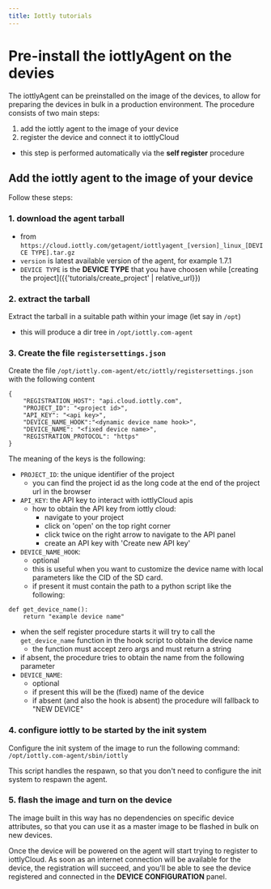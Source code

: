 ```yaml
---
title: Iottly tutorials
---
```


# Pre-install the iottlyAgent on the devies

The iottlyAgent can be preinstalled on the image of the devices, to allow for preparing the devices in bulk in a production environment.
The procedure consists of two main steps:
1. add the iottly agent to the image of your device
2. register the device and connect it to iottlyCloud
  - this step is performed automatically via the __self register__ procedure

## Add the iottly agent to the image of your device

Follow these steps:
### 1. download the agent tarball

- from `https://cloud.iottly.com/getagent/iottlyagent_[version]_linux_[DEVICE TYPE].tar.gz`
- `version` is latest available version of the agent, for example 1.7.1
- `DEVICE TYPE` is the __DEVICE TYPE__ that you have choosen while [creating the project]({{'tutorials/create_project' | relative_url}})

### 2. extract the tarball

Extract the tarball in a suitable path within your image (let say in `/opt`)
- this will produce a dir tree in `/opt/iottly.com-agent`

### 3. Create the file `registersettings.json`

Create the file `/opt/iottly.com-agent/etc/iottly/registersettings.json` with the following content

```
{
    "REGISTRATION_HOST": "api.cloud.iottly.com",
    "PROJECT_ID": "<project id>",
    "API_KEY": "<api key>",
    "DEVICE_NAME_HOOK":"<dynamic device name hook>",
    "DEVICE_NAME": "<fixed device name>",
    "REGISTRATION_PROTOCOL": "https"
}
```

The meaning of the keys is the following:

- `PROJECT_ID`: the unique identifier of the project
  - you can find the project id as the long code at the end of the project url in the browser
- `API_KEY`: the API key to interact with iottlyCloud apis
  - how to obtain the API key from iottly cloud:
    - navigate to your project
    - click on 'open' on the top right corner
    - click twice on the right arrow to navigate to the API panel
    - create an API key with 'Create new API key'
- `DEVICE_NAME_HOOK`:
  - optional
  - this is useful when you want to customize the device name with local parameters like the CID of the SD card.
  - if present it must contain the path to a python script like the following:
```
def get_device_name():
    return "example device name"
```
  - when the self register procedure starts it will try to call the `get_device_name` function in the hook script to obtain the device name
    - the function must accept zero args and must return a string
  - if absent, the procedure tries to obtain the name from the following parameter
- `DEVICE_NAME`:
  - optional
  - if present this will be the (fixed) name of the device
  - if absent (and also the hook is absent) the procedure will fallback to "NEW DEVICE"

### 4. configure iottly to be started by the init system

Configure the init system of the image to run the following command:
`/opt/iottly.com-agent/sbin/iottly`

This script handles the respawn, so that you don't need to configure the init system to respawn the agent.

### 5. flash the image and turn on the device

The image built in this way has no dependencies on specific device attributes, so that you can use it as a master image to be flashed in bulk on new devices.

Once the device will be powered on the agent will start trying to register to iottlyCloud.
As soon as an internet connection will be available for the device, the registration will succeed, and you'll be able to see the device registered and connected in the __DEVICE CONFIGURATION__ panel.
